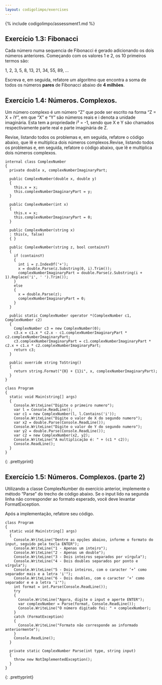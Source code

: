```yaml
---
layout: codigolimpo/exercises
---
```

{% include codigolimpo/assessment1.md %}

## Exercício 1.3: Fibonacci

Cada número numa sequencia de Fibonacci é gerado adicionando os dois números anteriores. Começando com os valores 1 e 2, os 10 primeiros termos são:

1, 2, 3, 5, 8, 13, 21, 34, 55, 89, ...

Escreva e, em seguida, refatore um algoritmo que encontra a soma de todos os números **pares** de Fibonacci abaixo de **4 milhões**.

## Exercício 1.4: Números. Complexos.

Um número complexo é um número “Z” que pode ser escrito na forma “Z = X + iY”, em que “X” e “Y” são números reais e i denota a unidade imaginária. Esta tem a propriedade i² = -1, sendo que X e Y são chamados respectivamente parte real e parte imaginária de Z.

Revise, listando todos os problemas e, em seguida, refatore o código abaixo, que lê e multiplica dois números complexos.Revise, listando todos os problemas e, em seguida, refatore o código abaixo, que lê e multiplica dois números complexos.

~~~~~~
internal class ComplexNumber
{
  private double x, complexNumberImaginaryPart;

  public ComplexNumber(double x, double y)
  {
    this.x = x;
    this.complexNumberImaginaryPart = y;
  }

  public ComplexNumber(int x)
  {
    this.x = x;
    this.complexNumberImaginaryPart = 0;
  }

  public ComplexNumber(string x)
  : this(x, false)
  { }

  public ComplexNumber(string z, bool containsY)
  {
    if (containsY)
    {
      int i = z.IndexOf('+');
      x = double.Parse(z.Substring(0, i).Trim());
      complexNumberImaginaryPart = double.Parse(z.Substring(i + 1).Replace('i', ' ').Trim());
    }
    else
    {
      x = double.Parse(z);
      complexNumberImaginaryPart = 0;
    }
  }

  public static ComplexNumber operator *(ComplexNumber c1, ComplexNumber c2)
  {
    ComplexNumber c3 = new ComplexNumber(0);
    c3.x = c1.x * c2.x - c1.complexNumberImaginaryPart * c2.complexNumberImaginaryPart;
    c3.complexNumberImaginaryPart = c1.complexNumberImaginaryPart * c2.x + c1.x * c2.complexNumberImaginaryPart;
    return c3;
  }

  public override string ToString()
  {
    return string.Format("{0} + {1}i", x, complexNumberImaginaryPart);
  }
}

class Program
{
  static void Main(string[] args)
  {
    Console.WriteLine("Digite o primeiro numero");
    var l = Console.ReadLine();
    var c1 = new ComplexNumber(l, l.Contains('i'));
    Console.WriteLine("Digite o valor de X do segundo numero");
    var x2 = double.Parse(Console.ReadLine());
    Console.WriteLine("Digite o valor de Y do segundo numero");
    var y2 = double.Parse(Console.ReadLine());
    var c2 = new ComplexNumber(x2, y2);
    Console.WriteLine("A multiplicação é: " + (c1 * c2));
    Console.ReadLine();
  }
}
~~~~~~
{: .prettyprint}

## Exercício 1.5: Números. Complexos. (parte 2)

Utilizando a classe ComplexNumber do exercício anterior, implemente o método “Parse” do trecho de código abaixo. Se o input lido na segunda linha não corresponder ao formato esperado, você deve levantar FormatException.

Após a implementação, refatore seu código.

~~~~~~
class Program
{
  static void Main(string[] args)
  {
    Console.WriteLine("Dentre as opções abaixo, informe o formato do input, seguido pela tecla ENTER");
    Console.WriteLine("1 - Apenas um inteiro");
    Console.WriteLine("2 - Apenas um double");
    Console.WriteLine("3 - Dois inteiros separados por vírgula");
    Console.WriteLine("4 - Dois doubles separados por ponto e vírgula");
    Console.WriteLine("5 - Dois inteiros, com o caracter ‘+’ como separador mais e a letra 'i'");
    Console.WriteLine("6 - Dois doubles, com o caracter ‘+’ como separador e e a letra 'i'");
    int format = int.Parse(Console.ReadLine());
    try
    {
      Console.WriteLine("Agora, digite o input e aperte ENTER");
      var complexNumber = Parse(format, Console.ReadLine());
      Console.WriteLine("O número digitado foi: " + complexNumber);
    }
    catch (FormatException)
    {
      Console.WriteLine("Formato não corresponde ao informado anteriormente");
    }
    Console.ReadLine();
  }

  private static ComplexNumber Parse(int type, string input)
  {
    throw new NotImplementedException();
  }
}
~~~~~~
{: .prettyprint}
